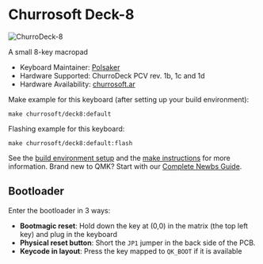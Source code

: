 # Churrosoft Deck-8

![ChurroDeck-8](https://i.imgur.com/NNmq8hzh.png)

A small 8-key macropad

* Keyboard Maintainer: [Polsaker](https://github.com/Polsaker)
* Hardware Supported: ChurroDeck PCV rev. 1b, 1c and 1d
* Hardware Availability: [churrosoft.ar](https://churrosoft.ar/deck)

Make example for this keyboard (after setting up your build environment):

    make churrosoft/deck8:default

Flashing example for this keyboard:

    make churrosoft/deck8:default:flash

See the [build environment setup](https://docs.qmk.fm/#/getting_started_build_tools) and the [make instructions](https://docs.qmk.fm/#/getting_started_make_guide) for more information. Brand new to QMK? Start with our [Complete Newbs Guide](https://docs.qmk.fm/#/newbs).

## Bootloader

Enter the bootloader in 3 ways:

* **Bootmagic reset**: Hold down the key at (0,0) in the matrix (the top left key) and plug in the keyboard
* **Physical reset button**: Short the `JP1` jumper in the back side of the PCB.
* **Keycode in layout**: Press the key mapped to `QK_BOOT` if it is available